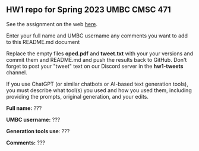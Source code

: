 ## HW1 repo for Spring 2023 UMBC CMSC 471

See the assignment on the web [here](https://redirect.cs.umbc.edu/courses/undergraduate/471/spring23/02/hw/HW1/).

Enter your full name and UMBC username any comments you want to add to this README.md document

Replace the empty files **oped.pdf** and **tweet.txt** with your your versions and commit them and README.md and push the results back to GitHub.  Don't forget to post your "tweet" text on our Discord server in the **hw1-tweets** channel.

If you use ChatGPT (or similar chatbots or AI-based text generation tools), you must describe what tool(s) you used and how you used them, including providing the prompts, original generation, and your edits.

**Full name:** ???

**UMBC username:**  ???

**Generation tools use**: ???

**Comments:** ???
